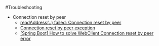 #Troubleshooting
- Connection reset by peer
  - [readAddress(..) failed: Connection reset by peer](https://yamea-guide.tistory.com/entry/orgspringframeworkwebreactivefunctionclientWebClientRequestException-readAddress-failed-Connection-reset-by-peer)
  - [Connection reset by peer exception](https://github.com/reactor/reactor-netty/issues/1774)
  - [[Spring Boot] How to solve WebClient Connection reset by peer error](https://jskim1991.medium.com/spring-boot-how-to-solve-webclient-connection-reset-by-peer-error-b1fa38e4106a)
